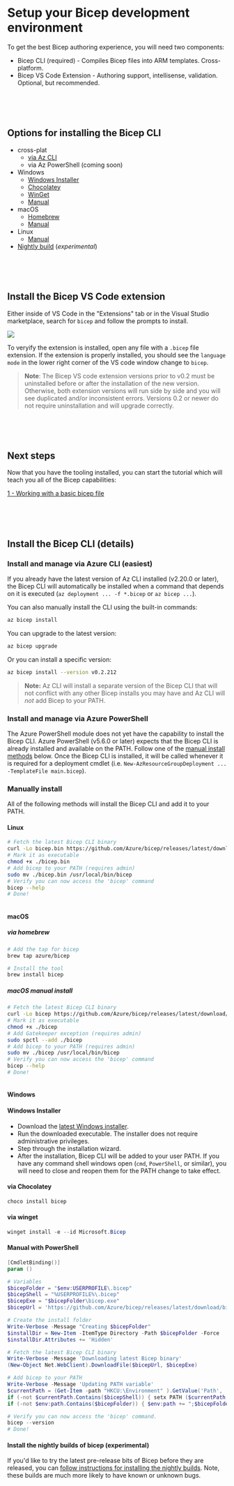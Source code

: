 # Setup your Bicep development environment

To get the best Bicep authoring experience, you will need two components:

* Bicep CLI (required) - Compiles Bicep files into ARM templates. Cross-platform.
* Bicep VS Code Extension - Authoring support, intellisense, validation. Optional, but recommended.

<br/>
<br/>
<br/>

## Options for installing the Bicep CLI

* cross-plat
  * [via Az CLI](#install-and-manage-via-azure-cli-easiest)
  * via Az PowerShell (coming soon)
* Windows
  * [Windows Installer](#windows-installer)
  * [Chocolatey](#via-chocolatey)
  * [WinGet](#via-winget)
  * [Manual](#manual-with-powershell)
* macOS
  * [Homebrew](#via-homebrew)
  * [Manual](#macos-manual-install)
* Linux
  * [Manual](#linux)
* [Nightly build](#install-the-nightly-builds) (*experimental*)

<br/>
<br/>
<br/>

## Install the Bicep VS Code extension

Either inside of VS Code in the "Extensions" tab or in the Visual Studio marketplace, search for `bicep` and follow the prompts to install.

![](./images/install-bicep-extension.PNG)

To veryify the extension is installed, open any file with a `.bicep` file extension. If the extension is properly installed, you should see the `language mode` in the lower right corner of the VS code window change to `bicep`.

>**Note**: The Bicep VS code extension versions prior to v0.2 must be uninstalled before or after the installation of the new version. Otherwise, both extension versions will run side by side and you will see duplicated and/or inconsistent errors. Versions 0.2 or newer do not require uninstallation and will upgrade correctly.

<br/>
<br/>
<br/>



## Next steps

Now that you have the tooling installed, you can start the tutorial which will teach you all of the Bicep capabilities:

[1 - Working with a basic bicep file](./tutorial/01-simple-template.md)

<br/>
<br/>
<br/>

## Install the Bicep CLI (details)

### Install and manage via Azure CLI (easiest)

If you already have the latest version of Az CLI installed (v2.20.0 or later), the Bicep CLI will automatically be installed when a command that depends on it is executed (`az deployment ... -f *.bicep` or `az bicep ...`).

You can also manually install the CLI using the built-in commands:

```bash
az bicep install
```

You can upgrade to the latest version:

```bash
az bicep upgrade
```

Or you can install a specific version:

```bash
az bicep install --version v0.2.212
```

>**Note:** Az CLI will install a separate version of the Bicep CLI that will not conflict with any other Bicep installs you may have and Az CLI will *not* add Bicep to your PATH.

### Install and manage via Azure PowerShell

The Azure PowerShell module does not yet have the capability to install the Bicep CLI. Azure PowerShell (v5.6.0 or later) expects that the Bicep CLI is already installed and available on the PATH. Follow one of the [manual install methods](#manually-install) below. Once the Bicep CLI is installed, it will be called whenever it is required for a deployment cmdlet (i.e. `New-AzResourceGroupDeployment ... -TemplateFile main.bicep`).

### Manually install

All of the following methods will install the Bicep CLI and add it to your PATH.

#### Linux
```sh
# Fetch the latest Bicep CLI binary
curl -Lo bicep.bin https://github.com/Azure/bicep/releases/latest/download/bicep-linux-x64
# Mark it as executable
chmod +x ./bicep.bin
# Add bicep to your PATH (requires admin)
sudo mv ./bicep.bin /usr/local/bin/bicep
# Verify you can now access the 'bicep' command
bicep --help
# Done!
  
```

#### macOS

##### via homebrew

```sh
# Add the tap for bicep
brew tap azure/bicep

# Install the tool
brew install bicep
```

##### macOS manual install

```sh
# Fetch the latest Bicep CLI binary
curl -Lo bicep https://github.com/Azure/bicep/releases/latest/download/bicep-osx-x64
# Mark it as executable
chmod +x ./bicep
# Add Gatekeeper exception (requires admin)
sudo spctl --add ./bicep
# Add bicep to your PATH (requires admin)
sudo mv ./bicep /usr/local/bin/bicep
# Verify you can now access the 'bicep' command
bicep --help
# Done!
  
```

#### Windows

#### Windows Installer
* Download the [latest Windows installer](https://github.com/Azure/bicep/releases/latest/download/bicep-setup-win-x64.exe).
* Run the downloaded executable. The installer does not require administrative privileges.
* Step through the installation wizard.
* After the installation, Bicep CLI will be added to your user PATH. If you have any command shell windows open (`cmd`, `PowerShell`, or similar), you will need to close and reopen them for the PATH change to take effect.

#### via Chocolatey

```powershell
choco install bicep
```

#### via winget

```powershell
winget install -e --id Microsoft.Bicep
```

#### Manual with PowerShell
```powershell
[CmdletBinding()]
param ()

# Variables
$bicepFolder = "$env:USERPROFILE\.bicep"
$bicepShell = "%USERPROFILE%\.bicep"
$bicepExe = "$bicepFolder\bicep.exe"
$bicepUrl = 'https://github.com/Azure/bicep/releases/latest/download/bicep-win-x64.exe'

# Create the install folder
Write-Verbose -Message "Creating $bicepFolder"
$installDir = New-Item -ItemType Directory -Path $bicepFolder -Force
$installDir.Attributes += 'Hidden'

# Fetch the latest Bicep CLI binary
Write-Verbose -Message 'Downloading latest Bicep binary'
(New-Object Net.WebClient).DownloadFile($bicepUrl, $bicepExe)

# Add bicep to your PATH
Write-Verbose -Message 'Updating PATH variable'
$currentPath = (Get-Item -path "HKCU:\Environment" ).GetValue('Path', '', 'DoNotExpandEnvironmentNames')
if (-not $currentPath.Contains($bicepShell)) { setx PATH ($currentPath + ";$bicepShell") }
if (-not $env:path.Contains($bicepFolder)) { $env:path += ";$bicepFolder" }

# Verify you can now access the 'bicep' command.
bicep --version
# Done!
```

#### Install the nightly builds of bicep (experimental)

If you'd like to try the latest pre-release bits of Bicep before they are released, you can [follow instructions for installing the nightly builds](./installing-nightly.md). Note, these builds are much more likely to have known or unknown bugs.
